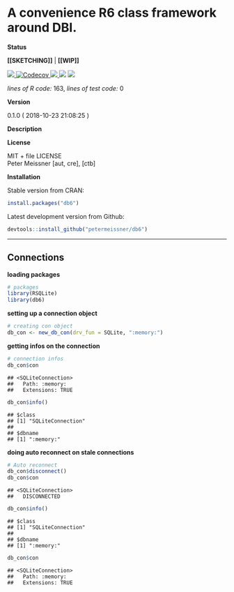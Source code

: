 
<!-- README.md is generated from README.Rmd. Please edit that file -->

# A convenience R6 class framework around DBI.

**Status**

**\[\[SKETCHING\]\]** | **\[\[WIP\]\]**

<a href="https://travis-ci.org/petermeissner/db6">
<img src="https://api.travis-ci.org/petermeissner/db6.svg?branch=master">
<a/> <a href="https://codecov.io/gh/petermeissner/db6">
<img src="https://codecov.io/gh/petermeissner/db6/branch/master/graph/badge.svg" alt="Codecov" />
</a> <a href="https://cran.r-project.org/package=db6">
<img src="http://www.r-pkg.org/badges/version/db6"> </a>
<img src="http://cranlogs.r-pkg.org/badges/grand-total/db6">
<img src="http://cranlogs.r-pkg.org/badges/db6">

*lines of R code:* 163, *lines of test code:* 0

**Version**

0.1.0 ( 2018-10-23 21:08:25 )

**Description**

**License**

MIT + file LICENSE <br>Peter Meissner \[aut, cre\], \[ctb\]

**Installation**

Stable version from CRAN:

``` r
install.packages("db6")
```

Latest development version from Github:

``` r
devtools::install_github("petermeissner/db6")
```

-----

## Connections

**loading packages**

``` r
# packages
library(RSQLite)
library(db6)
```

**setting up a connection object**

``` r
# creating con object
db_con <- new_db_con(drv_fun = SQLite, ":memory:")
```

**getting infos on the connection**

``` r
# connection infos
db_con$con
```

    ## <SQLiteConnection>
    ##   Path: :memory:
    ##   Extensions: TRUE

``` r
db_con$info()
```

    ## $class
    ## [1] "SQLiteConnection"
    ## 
    ## $dbname
    ## [1] ":memory:"

**doing auto reconnect on stale connections**

``` r
# Auto reconnect
db_con$disconnect()
db_con$con
```

    ## <SQLiteConnection>
    ##   DISCONNECTED

``` r
db_con$info()
```

    ## $class
    ## [1] "SQLiteConnection"
    ## 
    ## $dbname
    ## [1] ":memory:"

``` r
db_con$con
```

    ## <SQLiteConnection>
    ##   Path: :memory:
    ##   Extensions: TRUE

